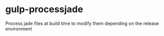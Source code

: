 # gulp-processjade
Process jade files at build time to modify them depending on the release environment
